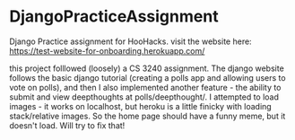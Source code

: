 # DjangoPracticeAssignment
Django Practice assignment for HooHacks.
visit the website here: https://test-website-for-onboarding.herokuapp.com/ 

this project folllowed (loosely) a CS 3240 assignment. The django website follows the basic django tutorial (creating a polls app and allowing users to vote on polls), and then I also implemented another feature - the ability to submit and view deepthoughts at polls/deepthought/. I attempted to load images - it works on localhost, but heroku is a little finicky with loading stack/relative images. So the home page should have a funny meme, but it doesn't load. Will try to fix that!
